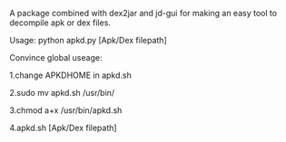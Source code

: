 A package combined with dex2jar and jd-gui for making an easy tool to decompile apk or dex files. 

Usage: python apkd.py [Apk/Dex filepath]

Convince global useage: 

1.change APKDHOME in apkd.sh

2.sudo mv apkd.sh /usr/bin/

3.chmod a+x /usr/bin/apkd.sh

4.apkd.sh [Apk/Dex filepath]

